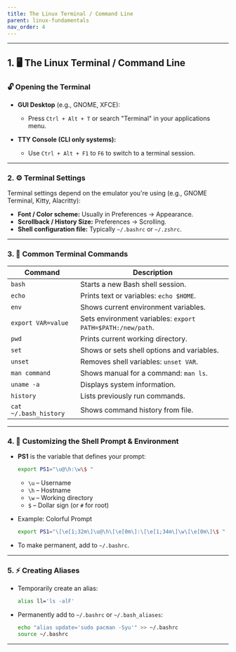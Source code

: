 ```yaml
---
title: The Linux Terminal / Command Line
parent: linux-fundamentals
nav_order: 4
---
```


---

## 1. **🖥️ The Linux Terminal / Command Line**

### 🔓 Opening the Terminal

* **GUI Desktop** (e.g., GNOME, XFCE):

  * Press `Ctrl + Alt + T` or search "Terminal" in your applications menu.
* **TTY Console (CLI only systems):**

  * Use `Ctrl + Alt + F1` to `F6` to switch to a terminal session.

---

### 2. **⚙️ Terminal Settings**

Terminal settings depend on the emulator you're using (e.g., GNOME Terminal, Kitty, Alacritty):

* **Font / Color scheme:** Usually in Preferences → Appearance.
* **Scrollback / History Size:** Preferences → Scrolling.
* **Shell configuration file:** Typically `~/.bashrc` or `~/.zshrc`.

---

### 3. **🔁 Common Terminal Commands**

| Command               | Description                                                |
| --------------------- | ---------------------------------------------------------- |
| `bash`                | Starts a new Bash shell session.                           |
| `echo`                | Prints text or variables: `echo $HOME`.                    |
| `env`                 | Shows current environment variables.                       |
| `export VAR=value`    | Sets environment variables: `export PATH=$PATH:/new/path`. |
| `pwd`                 | Prints current working directory.                          |
| `set`                 | Shows or sets shell options and variables.                 |
| `unset`               | Removes shell variables: `unset VAR`.                      |
| `man command`         | Shows manual for a command: `man ls`.                      |
| `uname -a`            | Displays system information.                               |
| `history`             | Lists previously run commands.                             |
| `cat ~/.bash_history` | Shows command history from file.                           |

---

### 4. **🎨 Customizing the Shell Prompt & Environment**

* **PS1** is the variable that defines your prompt:

  ```bash
  export PS1="\u@\h:\w\$ "
  ```

  * `\u` – Username
  * `\h` – Hostname
  * `\w` – Working directory
  * `$` – Dollar sign (or `#` for root)

* Example: Colorful Prompt

  ```bash
  export PS1="\[\e[1;32m\]\u@\h\[\e[0m\]:\[\e[1;34m\]\w\[\e[0m\]\$ "
  ```

* To make permanent, add to `~/.bashrc`.

---

### 5. **⚡ Creating Aliases**

* Temporarily create an alias:

  ```bash
  alias ll='ls -alF'
  ```

* Permanently add to `~/.bashrc` or `~/.bash_aliases`:

  ```bash
  echo "alias update='sudo pacman -Syu'" >> ~/.bashrc
  source ~/.bashrc
  ```

---

